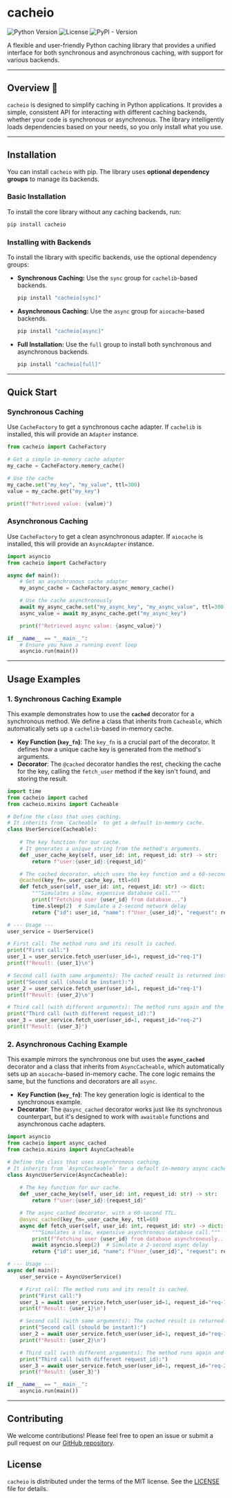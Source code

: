 # cacheio

![Python Version](https://img.shields.io/badge/python-3.10%2B-blue)
![License](https://img.shields.io/github/license/bnlucas/cacheio)
![PyPI - Version](https://img.shields.io/pypi/v/cacheio)

A flexible and user-friendly Python caching library that provides a unified interface for both synchronous and asynchronous caching, with support for various backends.

---

## Overview 🚀

`cacheio` is designed to simplify caching in Python applications. It provides a simple, consistent API for interacting with different caching backends, whether your code is synchronous or asynchronous. The library intelligently loads dependencies based on your needs, so you only install what you use.

---

## Installation

You can install `cacheio` with pip. The library uses **optional dependency groups** to manage its backends.

### Basic Installation

To install the core library without any caching backends, run:

```bash
pip install cacheio
```

### Installing with Backends

To install the library with specific backends, use the optional dependency groups:

* **Synchronous Caching:** Use the `sync` group for `cachelib`-based backends.
    ```bash
    pip install "cacheio[sync]"
    ```

* **Asynchronous Caching:** Use the `async` group for `aiocache`-based backends.
    ```bash
    pip install "cacheio[async]"
    ```

* **Full Installation:** Use the `full` group to install both synchronous and asynchronous backends.
    ```bash
    pip install "cacheio[full]"
    ```

---

## Quick Start

### Synchronous Caching

Use `CacheFactory` to get a synchronous cache adapter. If `cachelib` is installed, this will provide an `Adapter` instance.

```python
from cacheio import CacheFactory

# Get a simple in-memory cache adapter
my_cache = CacheFactory.memory_cache()

# Use the cache
my_cache.set("my_key", "my_value", ttl=300)
value = my_cache.get("my_key")

print(f"Retrieved value: {value}")
```

### Asynchronous Caching

Use `CacheFactory` to get a clean asynchronous adapter. If `aiocache` is installed, this will provide an `AsyncAdapter` instance.

```python
import asyncio
from cacheio import CacheFactory

async def main():
    # Get an asynchronous cache adapter
    my_async_cache = CacheFactory.async_memory_cache()

    # Use the cache asynchronously
    await my_async_cache.set("my_async_key", "my_async_value", ttl=300)
    async_value = await my_async_cache.get("my_async_key")

    print(f"Retrieved async value: {async_value}")

if __name__ == "__main__":
    # Ensure you have a running event loop
    asyncio.run(main())
```

---

## Usage Examples

### 1. Synchronous Caching Example

This example demonstrates how to use the **`cached`** decorator for a synchronous method. We define a class that inherits from `Cacheable`, which automatically sets up a `cachelib`-based in-memory cache.

* **Key Function (`key_fn`)**: The `key_fn` is a crucial part of the decorator. It defines how a unique cache key is generated from the method's arguments.
* **Decorator**: The `@cached` decorator handles the rest, checking the cache for the key, calling the `fetch_user` method if the key isn't found, and storing the result.

```python
import time
from cacheio import cached
from cacheio.mixins import Cacheable

# Define the class that uses caching.
# It inherits from `Cacheable` to get a default in-memory cache.
class UserService(Cacheable):
    
    # The key function for our cache.
    # It generates a unique string from the method's arguments.
    def _user_cache_key(self, user_id: int, request_id: str) -> str:
        return f"user:{user_id}:{request_id}"

    # The cached decorator, which uses the key function and a 60-second TTL.
    @cached(key_fn=_user_cache_key, ttl=60)
    def fetch_user(self, user_id: int, request_id: str) -> dict:
        """Simulates a slow, expensive database call."""
        print(f"Fetching user {user_id} from database...")
        time.sleep(2)  # Simulate a 2-second network delay
        return {"id": user_id, "name": f"User_{user_id}", "request": request_id}

# --- Usage ---
user_service = UserService()

# First call: The method runs and its result is cached.
print("First call:")
user_1 = user_service.fetch_user(user_id=1, request_id="req-1")
print(f"Result: {user_1}\n")

# Second call (with same arguments): The cached result is returned instantly.
print("Second call (should be instant):")
user_2 = user_service.fetch_user(user_id=1, request_id="req-1")
print(f"Result: {user_2}\n")

# Third call (with different arguments): The method runs again and the new result is cached.
print("Third call (with different request_id):")
user_3 = user_service.fetch_user(user_id=1, request_id="req-2")
print(f"Result: {user_3}")
```

### 2. Asynchronous Caching Example

This example mirrors the synchronous one but uses the **`async_cached`** decorator and a class that inherits from `AsyncCacheable`, which automatically sets up an `aiocache`-based in-memory cache. The core logic remains the same, but the functions and decorators are all `async`.

* **Key Function (`key_fn`)**: The key generation logic is identical to the synchronous example.
* **Decorator**: The `@async_cached` decorator works just like its synchronous counterpart, but it's designed to work with `awaitable` functions and asynchronous cache adapters.

```python
import asyncio
from cacheio import async_cached
from cacheio.mixins import AsyncCacheable

# Define the class that uses asynchronous caching.
# It inherits from `AsyncCacheable` for a default in-memory async cache.
class AsyncUserService(AsyncCacheable):
    
    # The key function for our cache.
    def _user_cache_key(self, user_id: int, request_id: str) -> str:
        return f"user:{user_id}:{request_id}"

    # The async_cached decorator, with a 60-second TTL.
    @async_cached(key_fn=_user_cache_key, ttl=60)
    async def fetch_user(self, user_id: int, request_id: str) -> dict:
        """Simulates a slow, expensive asynchronous database call."""
        print(f"Fetching user {user_id} from database asynchronously...")
        await asyncio.sleep(2)  # Simulate a 2-second async delay
        return {"id": user_id, "name": f"User_{user_id}", "request": request_id}

# --- Usage ---
async def main():
    user_service = AsyncUserService()

    # First call: The method runs and its result is cached.
    print("First call:")
    user_1 = await user_service.fetch_user(user_id=1, request_id="req-1")
    print(f"Result: {user_1}\n")

    # Second call (with same arguments): The cached result is returned instantly.
    print("Second call (should be instant):")
    user_2 = await user_service.fetch_user(user_id=1, request_id="req-1")
    print(f"Result: {user_2}\n")

    # Third call (with different arguments): The method runs again and the new result is cached.
    print("Third call (with different request_id):")
    user_3 = await user_service.fetch_user(user_id=1, request_id="req-2")
    print(f"Result: {user_3}")

if __name__ == "__main__":
    asyncio.run(main())
```

---

## Contributing

We welcome contributions! Please feel free to open an issue or submit a pull request on our [GitHub repository](https://github.com/bnlucas/cacheio).

## License

`cacheio` is distributed under the terms of the MIT license. See the [LICENSE](https://github.com/bnlucas/cacheio/blob/main/LICENSE) file for details.
